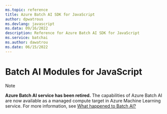 ```yaml
---
ms.topic: reference
title: Azure Batch AI SDK for JavaScript
author: dpwatrous
ms.devlang: javascript
ms.data: 09/16/2022
description: Reference for Azure Batch AI SDK for JavaScript
ms.service: batchai
ms.author: dawatrou
ms.date: 06/15/2022
---
```

# Batch AI Modules for JavaScript

>[!NOTE]
>**Azure Batch AI service has been retired.** The capabilities of Azure Batch AI are now available as a managed compute target in Azure Machine Learning service. For more information, see [What happened to Batch AI?](https://aka.ms/batchai-retirement)